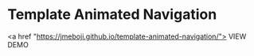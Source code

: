 # Template Animated Navigation
<a href "https://jmeboji.github.io/template-animated-navigation/"> VIEW DEMO </a>
